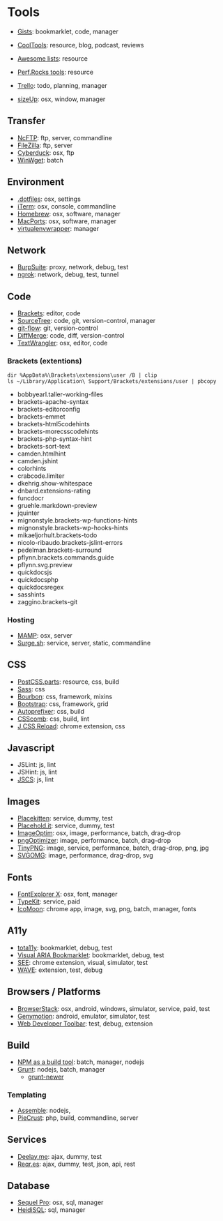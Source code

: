 Tools
=====

- [Gists](https://gist.github.com/elwinschmitz/): bookmarklet, code, manager

- [CoolTools](http://kk.org/cooltools/): resource, blog, podcast, reviews
- [Awesome lists](https://github.com/sindresorhus/awesome): resource
- [Perf.Rocks tools](http://perf.rocks/tools/): resource

- [Trello](https://trello.com/): todo, planning, manager
- [sizeUp](http://www.irradiatedsoftware.com/sizeup/): osx, window, manager


## Transfer
- [NcFTP](http://www.ncftp.com/): ftp, server, commandline
- [FileZilla](https://filezilla-project.org/): ftp, server
- [Cyberduck](https://cyberduck.io/): osx, ftp
- [WinWget](http://portableapps.com/apps/internet/winwget_portable): batch


## Environment
- [.dotfiles](https://dotfiles.github.io/): osx, settings
- [iTerm](http://iterm2.com/): osx, console, commandline
- [Homebrew](http://brew.sh/): osx, software, manager
- [MacPorts](https://www.macports.org/): osx, software, manager
- [virtualenvwrapper](http://virtualenvwrapper.readthedocs.org/): manager


## Network
- [BurpSuite](http://portswigger.net/burp/): proxy, network, debug, test
- [ngrok](https://ngrok.com/): network, debug, test, tunnel


## Code
- [Brackets](http://brackets.io/): editor, code
- [SourceTree](http://www.sourcetreeapp.com/): code, git, version-control, manager
- [git-flow](https://github.com/nvie/gitflow): git, version-control
- [DiffMerge](https://sourcegear.com/diffmerge/): code, diff, version-control
- [TextWrangler](http://www.barebones.com/products/textwrangler/): osx, editor, code


### Brackets (extentions)
    dir %AppData%\Brackets\extensions\user /B | clip
    ls ~/Library/Application\ Support/Brackets/extensions/user | pbcopy
- bobbyearl.taller-working-files
- brackets-apache-syntax
- brackets-editorconfig
- brackets-emmet
- brackets-html5codehints
- brackets-morecsscodehints
- brackets-php-syntax-hint
- brackets-sort-text
- camden.htmlhint
- camden.jshint
- colorhints
- crabcode.limiter
- dkehrig.show-whitespace
- dnbard.extensions-rating
- funcdocr
- gruehle.markdown-preview
- jquinter
- mignonstyle.brackets-wp-functions-hints
- mignonstyle.brackets-wp-hooks-hints
- mikaeljorhult.brackets-todo
- nicolo-ribaudo.brackets-jslint-errors
- pedelman.brackets-surround
- pflynn.brackets.commands.guide
- pflynn.svg.preview
- quickdocsjs
- quickdocsphp
- quickdocsregex
- sasshints
- zaggino.brackets-git


### Hosting
- [MAMP](http://www.mamp.info/en/): osx, server
- [Surge.sh](http://surge.sh/): service, server, static, commandline


## CSS
- [PostCSS.parts](http://postcss.parts/): resource, css, build
- [Sass](http://sass-lang.com/): css
- [Bourbon](http://bourbon.io/): css, framework, mixins
- [Bootstrap](http://getbootstrap.com/): css, framework, grid
- [Autoprefixer](https://github.com/postcss/autoprefixer): css, build
- [CSScomb](http://csscomb.com/): css, build, lint
- [J CSS Reload](https://github.com/jslayer/css-reload): chrome extension, css


## Javascript
- JSLint: js, lint
- JSHint: js, lint
- [JSCS](https://www.npmjs.com/package/jscs): js, lint


## Images
- [Placekitten](http://placekitten.com/): service, dummy, test
- [Placehold.it](http://placehold.it/): service, dummy, test
- [ImageOptim](https://imageoptim.com/): osx, image, performance, batch, drag-drop
- [pngOptimizer](http://psydk.org/pngoptimizer): image, performance, batch, drag-drop
- [TinyPNG](https://tinypng.com/): image, service, performance, batch, drag-drop, png, jpg
- [SVGOMG](https://jakearchibald.github.io/svgomg/): image, performance, drag-drop, svg


## Fonts
- [FontExplorer X](http://www.fontexplorerx.com/): osx, font, manager
- [TypeKit](https://typekit.com/): service, paid
- [IcoMoon](http://icomoon.io/): chrome app, image, svg, png, batch, manager, fonts


## A11y
- [tota11y](http://khan.github.io/tota11y/): bookmarklet, debug, test
- [Visual ARIA Bookmarklet](http://whatsock.com/training/matrices/visual-aria.htm): bookmarklet, debug, test
- [SEE](https://chrome.google.com/webstore/detail/see/dkihcccbkkakkbpikjmpnbamkgbjfdcn): chrome extension, visual, simulator, test
- [WAVE](http://wave.webaim.org/): extension, test, debug


## Browsers / Platforms
- [BrowserStack](http://www.browserstack.com/): osx, android, windows, simulator, service, paid, test
- [Genymotion](http://www.genymotion.com/features/): android, emulator, simulator, test
- [Web Developer Toolbar](http://chrispederick.com/work/web-developer/): test, debug, extension


## Build
- [NPM as a build tool](http://blog.keithcirkel.co.uk/how-to-use-npm-as-a-build-tool/): batch, manager, nodejs
- [Grunt](http://gruntjs.com/): nodejs, batch, manager
  - [grunt-newer](https://www.npmjs.com/package/grunt-newer)


### Templating
- [Assemble](http://assemble.io/): nodejs, 
- [PieCrust](https://github.com/ludovicchabant/PieCrust): php, build, commandline, server


## Services
- [Deelay.me](http://www.deelay.me/): ajax, dummy, test
- [Reqr.es](http://reqr.es/): ajax, dummy, test, json, api, rest


## Database
- [Sequel Pro](http://www.sequelpro.com/): osx, sql, manager
- [HeidiSQL](http://www.heidisql.com/): sql, manager
